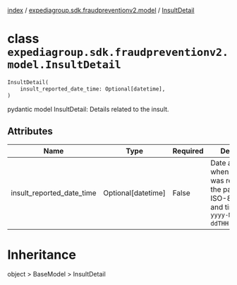 [index](index.md) /
[expediagroup.sdk.fraudpreventionv2.model](expediagroup.sdk.fraudpreventionv2.model.md)
/ [InsultDetail](InsultDetail.md)

# class `expediagroup.sdk.fraudpreventionv2.model.InsultDetail`

```python
InsultDetail(
    insult_reported_date_time: Optional[datetime],
)
```

pydantic model InsultDetail: Details related to the insult.

## Attributes

| Name                      | Type                 | Required | Description                                                                                                             |
| ------------------------- | -------------------- | -------- | ----------------------------------------------------------------------------------------------------------------------- |
| insult_reported_date_time | Optional\[datetime\] | False    | Date and time when the insult was reported to the partner, in ISO-8601 date and time format `yyyy-MM-ddTHH:mm:ss.SSSZ`. |

# Inheritance

object > BaseModel > InsultDetail
